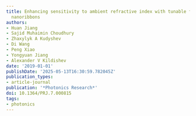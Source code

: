 ```yaml
---
title: Enhancing sensitivity to ambient refractive index with tunable few-layer graphene/hBN
  nanoribbons
authors:
- Huan Jiang
- Sajid Muhaimin Choudhury
- Zhaxylyk A Kudyshev
- Di Wang
- Peng Xiao
- Yongyuan Jiang
- Alexander V Kildishev
date: '2019-01-01'
publishDate: '2025-05-13T16:30:59.782045Z'
publication_types:
- article-journal
publication: '*Photonics Research*'
doi: 10.1364/PRJ.7.000815
tags:
- photonics
---
```


